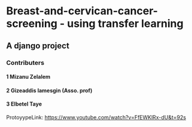 # Breast-and-cervican-cancer-screening - using transfer learning

## A django project
### Contributers
#### 1 Mizanu Zelalem
#### 2 Gizeaddis lamesgin (Asso. prof)
#### 3 Elbetel Taye

ProtoyypeLink: https://www.youtube.com/watch?v=FfEWKlRx-dU&t=92s
